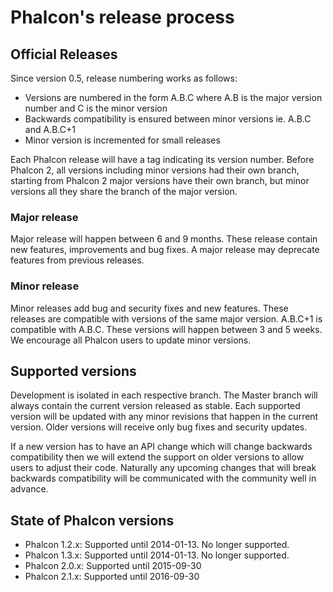 Phalcon's release process
=========================

## Official Releases

Since version 0.5, release numbering works as follows:

* Versions are numbered in the form A.B.C where A.B is the major version number
  and C is the minor version  
* Backwards compatibility is ensured between minor versions ie. A.B.C and A.B.C+1
* Minor version is incremented for small releases

Each Phalcon release will have a tag indicating its version number.
Before Phalcon 2, all versions including minor versions had their own branch,
starting from Phalcon 2 major versions have their own branch, but minor
versions all they share the branch of the major version.

### Major release

Major release will happen between 6 and 9 months. These release contain
new features, improvements and bug fixes. A major release may deprecate
features from previous releases.

### Minor release

Minor releases add bug and security fixes and new features. These releases
are compatible with versions of the same major version. A.B.C+1 is compatible
with A.B.C. These versions will happen between 3 and 5 weeks. We encourage
all Phalcon users to update minor versions.

## Supported versions

Development is isolated in each respective branch. The Master branch will always 
contain the current version released as stable. Each supported version will be 
updated with any minor revisions that happen in the current version. Older 
versions will receive only bug fixes and security updates.

If a new version has to have an API change which will change backwards compatibility 
then we will extend the support on older versions to allow users to adjust their 
code. Naturally any upcoming changes that will break backwards compatibility 
will be communicated with the community well in advance.

## State of Phalcon versions

* Phalcon 1.2.x: Supported until 2014-01-13. No longer supported.
* Phalcon 1.3.x: Supported until 2014-01-13. No longer supported.
* Phalcon 2.0.x: Supported until 2015-09-30
* Phalcon 2.1.x: Supported until 2016-09-30
